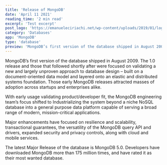 ```yaml
---
title: 'Release of MongoDB'
date: 'April 11 2021'
reading_time: '2 min read'
excerpt: 'Test excerpt'
post_logo: 'https://emanueleciriachi.net/wp-content/uploads/2019/01/logo-mongodb-png-mongodb-logo-png-400.png'
category: 'Databases'
app: 'MongoDB'
type: 'database'
preview: 'MongoDB’s first version of the database shipped in August 2009. The 1.0 release and those that followed shortly after were focused on validating a new and largely unproven approach to database design – built on a document-oriented data model and layered onto an elastic and distributed systems foundation. Those early MongoDB releases attracted masses of adoption across startups and enterprises alike.'
---
```


MongoDB’s first version of the database shipped in August 2009. The 1.0 release and those that followed shortly after were focused on validating a new and largely unproven approach to database design – built on a document-oriented data model and layered onto an elastic and distributed systems foundation. Those early MongoDB releases attracted masses of adoption across startups and enterprises alike.

With early usage validating product/developer fit, the MongoDB engineering team’s focus shifted to Industrializing the system beyond a niche NoSQL database into a general purpose data platform capable of serving a broad range of modern, mission-critical applications.

Major enhancements have focused on resilience and scalability, transactional guarantees, the versatility of the MongoDB query API and drivers, expanded security and privacy controls, along with cloud and mobile services.

The latest Major Release of the database is MongoDB 5.0. Developers have downloaded MongoDB more than 175 million times, and have rated it as their most wanted database.